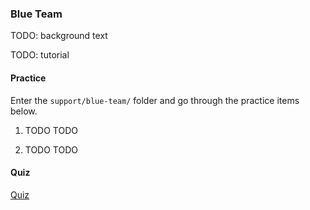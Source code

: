 ### Blue Team

TODO: background text

TODO: tutorial

#### Practice

Enter the `support/blue-team/` folder and go through the practice items below.

1. TODO
   TODO

1. TODO
   TODO

#### Quiz

[Quiz](../quiz/blue-team.md)
